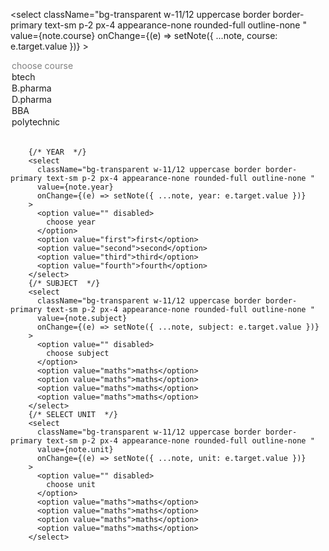 <select
className="bg-transparent w-11/12 uppercase border border-primary text-sm p-2 px-4 appearance-none rounded-full outline-none "
value={note.course}
onChange={(e) => setNote({ ...note, course: e.target.value })} >
<option value="" disabled>
choose course
</option>
<option value="b-tech">btech</option>
<option value="B-pharma">B.pharma</option>
<option value="D-phrma">D.pharma</option>
<option value="BBA">BBA</option>
<option value="polytechnic">polytechnic</option>
<option value=""></option>
</select>

        {/* YEAR  */}
        <select
          className="bg-transparent w-11/12 uppercase border border-primary text-sm p-2 px-4 appearance-none rounded-full outline-none "
          value={note.year}
          onChange={(e) => setNote({ ...note, year: e.target.value })}
        >
          <option value="" disabled>
            choose year
          </option>
          <option value="first">first</option>
          <option value="second">second</option>
          <option value="third">third</option>
          <option value="fourth">fourth</option>
        </select>
        {/* SUBJECT  */}
        <select
          className="bg-transparent w-11/12 uppercase border border-primary text-sm p-2 px-4 appearance-none rounded-full outline-none "
          value={note.subject}
          onChange={(e) => setNote({ ...note, subject: e.target.value })}
        >
          <option value="" disabled>
            choose subject
          </option>
          <option value="maths">maths</option>
          <option value="maths">maths</option>
          <option value="maths">maths</option>
          <option value="maths">maths</option>
        </select>
        {/* SELECT UNIT  */}
        <select
          className="bg-transparent w-11/12 uppercase border border-primary text-sm p-2 px-4 appearance-none rounded-full outline-none "
          value={note.unit}
          onChange={(e) => setNote({ ...note, unit: e.target.value })}
        >
          <option value="" disabled>
            choose unit
          </option>
          <option value="maths">maths</option>
          <option value="maths">maths</option>
          <option value="maths">maths</option>
          <option value="maths">maths</option>
        </select>
